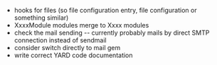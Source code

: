 * hooks for files (so file configuration entry, file configuration or something similar)
* XxxxModule modules merge to Xxxx modules
* check the mail sending -- currently probably mails by direct SMTP connection instead of sendmail
* consider switch directly to mail gem
* write correct YARD code documentation
